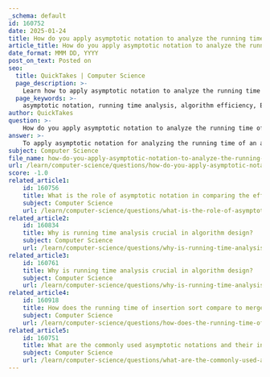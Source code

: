 ```yaml
---
_schema: default
id: 160752
date: 2025-01-24
title: How do you apply asymptotic notation to analyze the running time of an algorithm?
article_title: How do you apply asymptotic notation to analyze the running time of an algorithm?
date_format: MMM DD, YYYY
post_on_text: Posted on
seo:
  title: QuickTakes | Computer Science
  page_description: >-
    Learn how to apply asymptotic notation to analyze the running time of algorithms, including steps like identifying basic operations, expressing running time, using recurrence relations, and classifying with Big O, Big Omega, and Big Theta notations.
  page_keywords: >-
    asymptotic notation, running time analysis, algorithm efficiency, Big O notation, Big Omega notation, Big Theta notation, recurrence relations, basic operations, input size, algorithm performance, growth rates
author: QuickTakes
question: >-
    How do you apply asymptotic notation to analyze the running time of an algorithm?
answer: >-
    To apply asymptotic notation for analyzing the running time of an algorithm, you can follow these steps:\n\n1. **Identify the Basic Operations**: Determine the fundamental operations of the algorithm that significantly contribute to its running time. This could be comparisons in sorting algorithms, additions in numerical algorithms, or any other operation that is repeated frequently.\n\n2. **Express the Running Time**: Write a mathematical expression that describes the running time of the algorithm in terms of the input size, typically denoted as $ n $. This expression may involve counting the number of basic operations performed as a function of $ n $.\n\n3. **Use Recurrence Relations for Recursive Algorithms**: If the algorithm is recursive, you can express its running time using a recurrence relation. For example, the running time \( T(n) \) of a recursive algorithm might be defined as:\n   $$\n   T(n) = a \cdot T\left(\frac{n}{b}\right) + f(n)\n   $$\n   where $ a $ is the number of subproblems, $ b $ is the factor by which the problem size is reduced, and \( f(n) \) is the cost of dividing the problem and combining the results.\n\n4. **Classify Using Asymptotic Notation**: Once you have the running time expressed, classify it using asymptotic notations:\n   - **Big O Notation** ($ O $): Describes an upper bound on the running time, providing a worst-case scenario. For example, if an algorithm runs in at most $ 3n^2 + 2n + 1 $ time, it can be expressed as \( O(n^2) \).\n   - **Big Omega Notation** ($ \Omega $): Describes a lower bound, indicating the best-case scenario.\n   - **Big Theta Notation** ($ \Theta $): Indicates a tight bound, meaning the running time grows at the same rate in both upper and lower bounds.\n\n5. **Analyze Growth Rates**: Compare the growth rates of different algorithms using these notations. This allows you to predict how the algorithms will perform as the input size increases, without being influenced by constant factors or lower-order terms.\n\n6. **Consider Edge Cases**: Analyze the algorithm's performance for edge cases, such as very small or very large inputs, to ensure that the asymptotic analysis holds true across different scenarios.\n\nBy following these steps, you can effectively apply asymptotic notation to analyze and compare the running time of algorithms, providing insights into their efficiency and scalability as input sizes grow.
subject: Computer Science
file_name: how-do-you-apply-asymptotic-notation-to-analyze-the-running-time-of-an-algorithm.md
url: /learn/computer-science/questions/how-do-you-apply-asymptotic-notation-to-analyze-the-running-time-of-an-algorithm
score: -1.0
related_article1:
    id: 160756
    title: What is the role of asymptotic notation in comparing the efficiency of sorting algorithms?
    subject: Computer Science
    url: /learn/computer-science/questions/what-is-the-role-of-asymptotic-notation-in-comparing-the-efficiency-of-sorting-algorithms
related_article2:
    id: 160834
    title: Why is running time analysis crucial in algorithm design?
    subject: Computer Science
    url: /learn/computer-science/questions/why-is-running-time-analysis-crucial-in-algorithm-design
related_article3:
    id: 160761
    title: Why is running time analysis crucial in algorithm design?
    subject: Computer Science
    url: /learn/computer-science/questions/why-is-running-time-analysis-crucial-in-algorithm-design
related_article4:
    id: 160918
    title: How does the running time of insertion sort compare to merge sort?
    subject: Computer Science
    url: /learn/computer-science/questions/how-does-the-running-time-of-insertion-sort-compare-to-merge-sort
related_article5:
    id: 160751
    title: What are the commonly used asymptotic notations and their informal definitions?
    subject: Computer Science
    url: /learn/computer-science/questions/what-are-the-commonly-used-asymptotic-notations-and-their-informal-definitions
---
```


&nbsp;